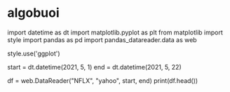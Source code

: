 # algobuoi

import datetime as dt
import matplotlib.pyplot as plt
from matplotlib import style
import pandas as pd
import pandas_datareader.data as web

style.use('ggplot')

start = dt.datetime(2021, 5, 1)
end = dt.datetime(2021, 5, 22)

df = web.DataReader("NFLX", "yahoo", start, end)
print(df.head())
